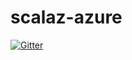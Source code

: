 # scalaz-azure

[![Gitter](https://badges.gitter.im/scalaz/scalaz-azure.svg)](https://gitter.im/scalaz/scalaz-azure?utm_source=badge&utm_medium=badge&utm_campaign=pr-badge&utm_content=badge)